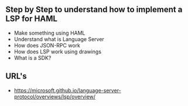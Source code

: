 ## Step by Step to understand how to implement a LSP for HAML
- Make something using HAML
- Understand what is Language Server
- How does JSON-RPC work
- How does LSP work using drawings
- What is a SDK?

## URL's
- https://microsoft.github.io/language-server-protocol/overviews/lsp/overview/
